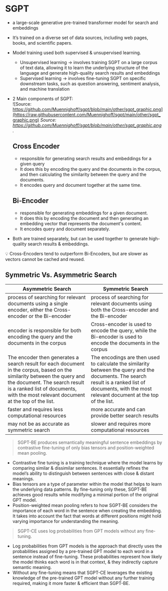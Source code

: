 # SGPT

- a large-scale generative pre-trained transformer model for search and embeddings
- It’s trained on a diverse set of data sources, including web pages, books, and scientific papers.
- Model training used both supervised & unsupervised learning.
    - Unsupervised learning → involves training SGPT on a large corpus of text data, allowing it to learn the underlying structure of the language and generate high-quality search results and embeddings
    - Supervised learning → involves fine-tuning SGPT on specific downstream tasks, such as question answering, sentiment analysis, and machine translation
- 2 Main components of SGPT: <br>
  ![Source: https://github.com/Muennighoff/sgpt/blob/main/other/sgpt_graphic.png](https://raw.githubusercontent.com/Muennighoff/sgpt/main/other/sgpt_graphic.png)
  *Source: https://github.com/Muennighoff/sgpt/blob/main/other/sgpt_graphic.png.*
    ## Cross Encoder
    
    - responsible for generating search results and embeddings for a given query
    - It does this by encoding the query and the documents in the corpus, and then calculating the similarity between the query and the documents.
    - It encodes query and document together at the same time.
    
    ## Bi-Encoder
    
    - responsible for generating embeddings for a given document.
    - It does this by encoding the document and then generating an embedding vector that represents the document's content.
    - It encodes query and document separately.
- Both are trained separately, but can be used together to generate high-quality search results & embeddings.

<aside>
💡 Cross-Encoders tend to outperform Bi-Encoders, but are slower as vectors cannot be cached and reused.

</aside>

## Symmetric Vs. Asymmetric Search

| Asymmetric Search | Symmetric Search |
| --- | --- |
| process of searching for relevant documents using a single encoder, either the Cross-encoder or the Bi-encoder | process of searching for relevant documents using both the Cross-encoder and the Bi-encoder |
| encoder is responsible for both encoding the query and the documents in the corpus | Cross-encoder is used to encode the query, while the Bi-encoder is used to encode the documents in the corpus |
| The encoder then generates a search result for each document in the corpus, based on the similarity between the query and the document. The search result is a ranked list of documents, with the most relevant document at the top of the list. | The encodings are then used to calculate the similarity between the query and the documents. The search result is a ranked list of documents, with the most relevant document at the top of the list. |
| faster and requires less computational resources | more accurate and can provide better search results |
| may not be as accurate as symmetric search | slower and requires more computational resources |

> SGPT-BE produces semantically meaningful sentence embeddings by contrastive fine-tuning of only bias tensors and position-weighted mean pooling.
> 
- Contrastive fine tuning is a training technique where the model learns by comparing similar & dissimilar sentences. It essentially refines the model’s ability to distinguish between sentences with close & distant meanings.
- Bias tensors are a type of parameter within the model that helps to learn the underlying data patterns. By fine-tuning only these, SGPT-BE achieves good results while modifying a minimal portion of the original GPT model.
- Position-weighted mean pooling refers to how SGPT-BE considers the importance of each word in the sentence when creating the embedding. It takes into account the fact that words at different positions might hold varying importance for understanding the meaning.

> SGPT-CE uses log probabilities from GPT models without any fine-tuning.
> 
- Log probabilities from GPT models is the approach that directly uses the probabilities assigned by a pre-trained GPT model to each word in a sentence instead of fine-tuning.  These probabilities represent how likely the model thinks each word is in that context, & they indirectly capture semantic meaning.
- Without any fine-tuning means that SGPT-CE leverages the existing knowledge of the pre-trained GPT model without any further training required, making it more faster & efficient than SGPT-BE.
